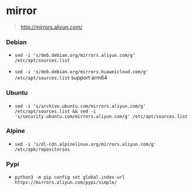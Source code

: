 # mirror

> http://mirrors.aliyun.com/

### Debian

- `sed -i 's/deb.debian.org/mirrors.aliyun.com/g' /etc/apt/sources.list`

- `sed -i 's/deb.debian.org/mirrors.huaweicloud.com/g' /etc/apt/sources.list` support arm64

### Ubuntu

- `sed -i 's/archive.ubuntu.com/mirrors.aliyun.com/g' /etc/apt/sources.list && sed -i 's/security.ubuntu.com/mirrors.aliyun.com/g' /etc/apt/sources.list`

### Alpine

- `sed -i 's/dl-cdn.alpinelinux.org/mirrors.aliyun.com/g' /etc/apk/repositories`

### Pypi

- `python3 -m pip config set global.index-url https://mirrors.aliyun.com/pypi/simple/`
